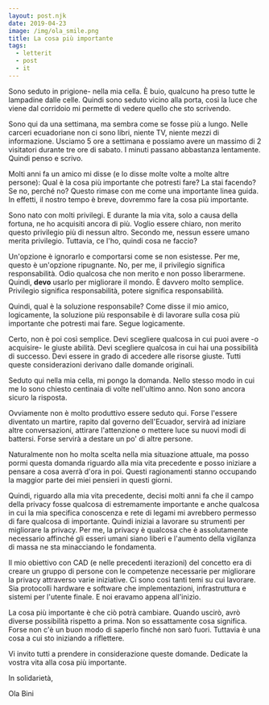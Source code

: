 ```yaml
---
layout: post.njk
date: 2019-04-23
image: /img/ola_smile.png
title: La cosa più importante
tags:
  - letterit
  - post
  - it
---
```

Sono seduto in prigione- nella mia cella. È buio, qualcuno ha preso tutte le lampadine dalle celle.
Quindi sono seduto vicino alla porta, così la luce che viene dal corridoio mi permette di vedere quello che sto scrivendo.

Sono qui da una settimana, ma sembra come se fosse più a lungo. Nelle carceri ecuadoriane non ci sono libri, niente TV, niente mezzi di informazione. Usciamo 5 ore a settimana e possiamo avere un massimo di 2 visitatori durante tre ore di sabato. I minuti passano abbastanza lentamente. Quindi penso e scrivo.

Molti anni fa un amico mi disse (e lo disse molte volte a molte altre persone):
Qual è la cosa più importante che potresti fare? La stai facendo? Se no, perché no? 
Questo rimase con me come una importante linea guida. In effetti, il nostro tempo è breve, dovremmo fare la cosa più importante.

Sono nato con molti privilegi. E durante la mia vita, solo a causa della fortuna, ne ho acquisiti ancora di più.
Voglio essere chiaro, non merito questo privilegio più di nessun altro.
Secondo me, nessun essere umano merita privilegio. Tuttavia, ce l'ho, quindi cosa ne faccio?

Un'opzione è ignorarlo e comportarsi come se non esistesse. Per me, questo è un'opzione ripugnante. 
No, per me, il privilegio significa responsabilità. Odio qualcosa che non merito e non posso liberarmene. Quindi, **devo** usarlo per migliorare il mondo. 
È davvero molto semplice. Privilegio significa responsabilità, potere significa responsabilità.

Quindi, qual è la soluzione responsabile? Come disse il mio amico, logicamente, la soluzione più responsabile è di lavorare sulla cosa più importante che potresti mai fare. Segue logicamente.

Certo, non è poi così semplice. Devi scegliere qualcosa in cui puoi avere -o acquisire- le giuste abilità. Devi scegliere qualcosa in cui hai una possibilità di successo.
Devi essere in grado di accedere alle risorse giuste. Tutti queste considerazioni derivano dalle domande originali.

Seduto qui nella mia cella, mi pongo la domanda. Nello stesso modo in cui me lo sono chiesto centinaia di volte nell'ultimo anno. Non sono ancora sicuro la risposta.

Ovviamente non è molto produttivo essere seduto qui. Forse l'essere diventato un martire,
rapito dal governo dell'Ecuador, servirà ad iniziare altre conversazioni, attirare l'attenzione o mettere luce su nuovi modi di battersi. Forse servirà a destare un po' di altre persone.

Naturalmente non ho molta scelta nella mia situazione attuale, ma posso pormi questa domanda riguardo alla mia vita precedente e posso iniziare a pensare a cosa averrà d'ora in poi.
Questi ragionamenti stanno occupando la maggior parte dei miei pensieri in questi giorni.

Quindi, riguardo alla mia vita precedente, decisi molti anni fa che il campo della privacy
fosse qualcosa di estremamente importante e anche qualcosa in cui la mia specifica conoscenza e rete di legami mi avrebbero permesso di fare qualcosa di importante.
Quindi iniziai a lavorare su strumenti per migliorare la privacy. Per me, la privacy è qualcosa che è assolutamente necessario affinché gli esseri umani siano liberi e l'aumento della vigilanza di massa ne sta minacciando le fondamenta.

Il mio obiettivo con CAD (e nelle precedenti iterazioni) del concetto era di creare un gruppo
di persone con le competenze necessarie per migliorare la privacy attraverso varie iniziative. Ci sono così tanti temi su cui lavorare. Sia protocolli hardware e software
che implementazioni, infrastruttura e sistemi per l'utente finale. E noi eravamo appena all'inizio.

La cosa più importante è che ciò potrà cambiare. Quando uscirò, avrò diverse possibilità rispetto a prima. Non so essattamente cosa significa. Forse non c'è un buon modo di saperlo finché non sarò fuori. Tuttavia è una cosa a cui sto iniziando a riflettere.

Vi invito tutti a prendere in considerazione queste domande. Dedicate la vostra vita alla cosa più importante.

In solidarietà,

Ola Bini
